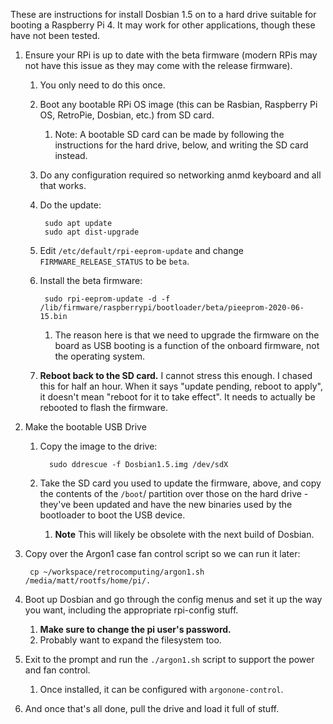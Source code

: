 These are instructions for install Dosbian 1.5 on to a hard drive suitable for booting a Raspberry Pi 4. It may work for other applications, though these have not been tested.

1. Ensure your RPi is up to date with the beta firmware (modern RPis may not have this issue as they may come with the release firmware).
    1. You only need to do this once.
    1. Boot any bootable RPi OS image (this can be Rasbian, Raspberry Pi OS, RetroPie, Dosbian, etc.) from SD card.
        1. Note: A bootable SD card can be made by following the instructions for the hard drive, below, and writing the SD card instead.

    1. Do any configuration required so networking anmd keyboard and all that works.
    1. Do the update:

            sudo apt update
            sudo apt dist-upgrade

    1. Edit `/etc/default/rpi-eeprom-update` and change `FIRMWARE_RELEASE_STATUS` to be `beta`.
    1. Install the beta firmware:

            sudo rpi-eeprom-update -d -f /lib/firmware/raspberrypi/bootloader/beta/pieeprom-2020-06-15.bin

        1. The reason here is that we need to upgrade the firmware on the board as USB booting is a function of the onboard firmware, not the operating system.
    1. **Reboot back to the SD card.** I cannot stress this enough. I chased this for half an hour. When it says "update pending, reboot to apply", it doesn't mean "reboot for it to take effect". It needs to actually be rebooted to flash the firmware.

1. Make the bootable USB Drive
    1. Copy the image to the drive:

             sudo ddrescue -f Dosbian1.5.img /dev/sdX

    1. Take the SD card you used to update the firmware, above, and copy the contents of the `/boot`/ partition over those on the hard drive - they've been updated and have the new binaries used by the bootloader to boot the USB device.
        1. **Note** This will likely be obsolete with the next build of Dosbian.

1. Copy over the Argon1 case fan control script so we can run it later:

        cp ~/workspace/retrocomputing/argon1.sh /media/matt/rootfs/home/pi/.

1. Boot up Dosbian and go through the config menus and set it up the way you want, including the appropriate rpi-config stuff.
    1. **Make sure to change the pi user's password.**
    1. Probably want to expand the filesystem too.

1. Exit to the prompt and run the `./argon1.sh` script to support the power and fan control.
    1. Once installed, it can be configured with `argonone-control`.

1. And once that's all done, pull the drive and load it full of stuff.
